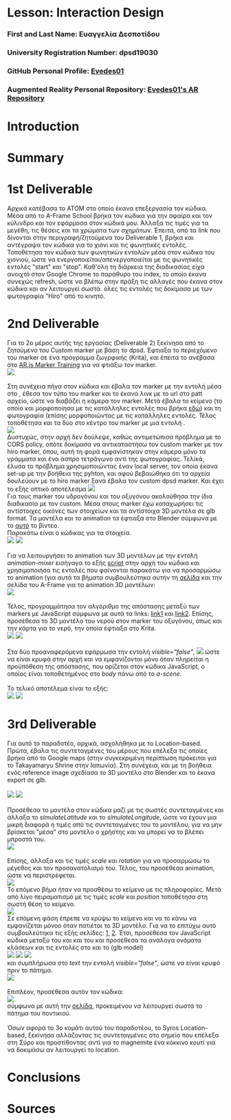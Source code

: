 # Lesson: Interaction Design

### First and Last Name: Ευαγγελία Δεσποτίδου
### University Registration Number: dpsd19030
### GitHub Personal Profile: [Evedes01](https://github.com/Evedes01)
### Augmented Reality Personal Repository: [Evedes01's AR Repository](https://github.com/Evedes01/Augmented-Reality)

# Introduction

# Summary


# 1st Deliverable
Αρχικά κατέβασα το ATOM στο οποίο έκανα επεξεργασία τον κώδικα. Μέσα από το Α-Frame School βρήκα τον κώδικα για την σφαίρα και τον κύλινδρο και τον εφάρμοσα στον κώδικά μου. Άλλαξα τις τιμές για τα μεγέθη, τις θέσεις και τα χρώματα των σχημάτων. Έπειτα, από τα link που δίνονται στην περιγραφή/ζητούμενα του Deliverable 1, βρήκα και αντέγραψα τον κώδικα για το χιόνι και τις φωνητικές εντολές. Τοποθέτησα τον κώδικα των φωνητικών εντολών μέσα στον κώδικα του χιονιού, ώστε να ενεργοποιείται/απενεργοποιείται με τις φωνητικές εντολές "start" και "stop". Καθ'όλη τη διάρκεια της διαδικασίας είχα ανοιχτό στον Google Chrome το παράθυρο του index, το οποίο έκανα συνεχώς refresh, ώστε να βλέπω στην πράξη τις αλλαγές που έκανα στον κώδικα και αν λειτουργεί σωστά. όλες τις εντολές τις δοκίμασα με των φωτογραφία "Hiro" από το κινητό.

# 2nd Deliverable
Για το 2ο μέρος αυτής της εργασίας (Deliverable 2) ξεκίνησα από το ζητούμενο του Custom marker με βάση το dpsd. Έφτιαξα το περιεχόμενο του marker σε ένα πρόγραμμα ζωγρφικής (Krita), και έπειτα το ανέβασα στο [AR.js Marker Training](https://jeromeetienne.github.io/AR.js/three.js/examples/marker-training/examples/generator.html) για να φτιάξω τον marker.
<br>
![](pic1.PNG)
<br>
<br>
Στη συνέχεια πήγα στον κώδικα και έβαλα τον marker με την εντολή <a-marker> μέσα στο <a-scene>, έθεσα τον τύπο του marker και το έκανα λινκ με το url στο patt αρχείο, ώστε να διαβάζει η κάμερα τον marker. Μετά έβαλα το κείμενο (το οποίο και μορφοποίησα με τις κατάλληλες εντολές που βρήκα [εδώ](https://aframe.io/docs/1.3.0/components/text.html)) και τη φωτογραφία (επίσης μορφοποιώντας με τις κατάλληλες εντολές. Τέλος τοποθέτησα και τα δύο στο κέντρο του marker με μια εντολή <a-entity>.
<br>
![](pic2.PNG)
<br>
Δυστυχώς, στην αρχή δεν δούλεψε, καθώς αντιμετώπισα πρόβλημα με το CORS policy, οπότε δοκίμασα να αντικαταστήσω τον custom marker με τον hiro marker, όπου, αυτή τη φορά εμφανίστηκαν στην κάμερα μόνο τα γράμματα και ένα άσπρο τετράγωνο αντί της φωτογραφίας. Τελίκά, έλυσα το πρόβλημα χρησιμοποιώντας έναν local server, τον οποίο έκανα set-up με την βοήθεια της pyhton, και αφού βεβαιώθηκα ότι τα αρχεία δουλεύουν με το hiro marker ξανά έβαλα τον custom dpsd marker. Και έχει το εξής οπτικό αποτέλεσμα 
 ![](cam1.png)
 <br>
Για τους marker του υδρογόνου και του οξυγόνου ακολούθησα την ίδια διαδικασία με τον custom. Μέσα στους marker έχω καταχωρήσει τις αντίστοιχες οικόνες των στοιχείων και τα αντίστοιχα 3D μοντέλα σε glb format. Τα μοντέλα και το animation τα έφτιαξα στο Blender σύμφωνα με το [αυτό](https://www.youtube.com/watch?v=HfnMmN1nYYQ&t=647s&ab_channel=DerekElliott) το βίντεο.
<br> Παρακάτω είναι ο κώδικας για τα στοιχεία.
<br> 
![](pic3.PNG)
![](pic4.PNG)
<br>
 <br>
Για να λειτουργήσει το animation των 3D μοντέλων με την εντολή *animation-mixer* εισήγαγα το εξής [script](https://cdn.jsdelivr.net/gh/donmccurdy/aframe-extras@v6.1.1/dist/aframe-extras.min.js) στην αρχή του κώδικα και χρησιμοποιήσα τις εντολές που φαίνονται παρακάτω για να προσαρμώσω το animation (για αυτά τα βήματα συμβουλεύτηκα αυτήν τη [σελίδα](https://stackoverflow.com/questions/70735151/a-frame-pause-play-animation-mixer) και την σελίδα του A-Frame για τα animation 3D μοντέλων:
 <br>
 ![](pic5.PNG)
 <br>
<br>
 Τέλος, προγραμμάτησα τον αλγόριθμο της απόστασης μεταξύ των markers με JavaScript σύμφωνα με αυτά τα links: [link1](https://stackoverflow.com/questions/61239107/how-to-get-marker-position-x-y-ar-js) και [link2](https://aframe.io/docs/0.8.0/introduction/writing-a-component.html). Επίσης, προσέθεσα το 3D μοντέλο του νερού στον marker του οξυγόνου, όπως και την κάρτα για το νερό, την οποία έφτιαξα στο Krita.
 <br>
 ![](pic6.PNG)
 ![](pic7.PNG)
 <br>
 <br>Στα δύο προαναφερόμενα εφάρμωσα την εντολή *visible="false"*, ![](pic8.PNG) ώστε να είναι κρυφά στην αρχή και να εμφανίζονται μόνο όταν πληρείται η προϋπόθεση της απόστασης, που ορίζεται στον κώδικα JavaScript, ο οποίος είναι τοποθετημένος στο *body* πάνω από το *a-scene*.
 <br>
 <br>
 Το τελικό αποτέλεμα είναι το εξής:
 <br>
 ![](cam2.png)
 ![](cam3.png)
# 3rd Deliverable 
Για αυτό το παραδοτέο, αρχικά, ασχολήθηκα με το Location-based. Πρώτα, έβαλα τις συντεταγμένες του μέρους που επέλεξα τις οποίες βρήκα από το Google maps (στην συγκεκριμένη περίπτωση πρόκειται για το Takayamaryu Shrine στην Ιαπωνία). Στη συνέχεια, και με τη βοήθεια ενός reference image σχεδίασα το 3D μοντέλο στο Blender και το έκανα export σε glb.
 <br>
 <br>
![](del3_1.PNG)
![](del3_2.PNG)
 <br>
 <br>
Προσέθεσα το μοντέλο στον κώδικα μαζί με τις σωστές συντεταγμένες και άλλαξα το *simulateLatitude* και το *simulateLongitude*, ώστε να έχουν μια μικρή διαφορά η τιμές από τις συντεταγμένες του το μοντέλου, για να μην βρίσκεται "μέσα" στο μοντέλο ο χρήστης και να μπορεί να το βλέπει μπροστά του.
 <br>
 ![](del3_4.PNG)
 <br>
 <br>
 Επίσης, άλλαξα και τις τιμές *scale* και *rotation* για να προσαρμώσω το μέγεθος και τον προσανατολισμό του. Τέλος, του προσέθεσα animation, ώστε να περιστρέφεται.
 <br>
 ![](del3_3.PNG)
 <br>
 Το επόμενο βήμα ήταν να προσθέσω το κείμενο με τις πληροφορίες. Μετά από λίγο πειραματισμό με τις τιμές *scale* και *position* τοποθέτησα στη σωστή θέση το κείμενο.
 <br>
 ![](del3_5.PNG)
 <br>
 Σε επόμενη φάση έπρεπε να κρύψω το κείμενο και να το κάνω να εμφανίζεται μόνοο όταν πατιέται το 3D μοντέλο. Για να το επιτύχω αυτό συμβουλεύτηκα τις εξής σελίδες: [1](https://stackoverflow.com/questions/60814283/how-to-add-click-event-to-a-image-in-ar-js), [2](https://glitch.com/edit/?fbclid=IwAR3_dfesYnduw4w76z3izKgAyki91aWRjrXDdte4EAD0nkTAe0fhnoww4Q8#!/salty-partner-1?path=index.html%3A21%3A6). Έτσι, προσέθεσα τον JavaScript κώδικα μεταξύ του και *<head>* και του *<body>* και προσέθεσα τα ανάλογα ονόματα κλάσεων και τις εντολές στο *<a-text>* και το *<a-entity>* (glb model) 
 <br>
 ![](del3_6.PNG)
 ![](del3_7.PNG)
 ![](del3_8.PNG)
 <br>
 και συμπλήρωσα στο *text* την εντολή *visible="false"*, ώστε να είναι κρυφό πριν το πάτημα.
 <br>
 ![](del3_9.PNG)
 <br>
 <br>
 Επιπλέον, προσέθεσα αυτόν τον κώδικα:
 <br>
 ![](del3_10.PNG)
 <br>
 σύμφωνα με αυτή την [σελίδα](https://blog.davidvassallo.me/2019/09/26/augmented-reality-using-aframe-tips-tricks/?fbclid=IwAR14F6PGXsfTtOwcXSzFxRNFMCIDI31PY4rPZlJblMY3HiFU7rcpwBNd9Is), προκειμένου να λειτουργεί σωστά το πάτημα του ποντικιού.
<br>
 <br>
 Όσων αφορά το 3ο κομάτι αυτού του παραδοτέου, το Syros Location-based, ξεκίνησα αλλάζοντας τις συντεταγμένες στο σημείο που επέλεξα στη Σύρο και προστίθοντας αντί για το magnemite ένα κόκκινο κουτί για να δοκιμάσω αν λειτουργεί το location.
# Conclusions


# Sources
